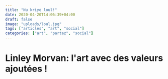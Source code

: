 ```yaml
---
title: "Nu kriye loul!"
date: 2020-04-20T14:06:39+04:00
draft: false
image: "uploads/loul.jpg"
tags: ["articles", "art", "social"]
categories: ["art", "partaz", "social"]
---
```


# Linley Morvan: l'art avec des valeurs ajoutées !
